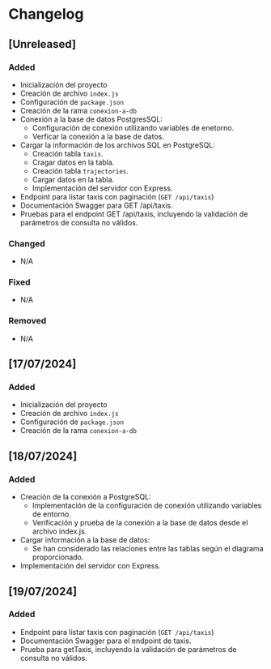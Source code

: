 # Changelog

## [Unreleased]

### Added

- Inicialización del proyecto
- Creación de archivo `index.js`
- Configuración de `package.json`
- Creación de la rama `conexion-a-db`
- Conexión a la base de datos PostgresSQL:
  - Configuración de conexión utilizando variables de enetorno.
  - Verficar la conexión a la base de datos.
- Cargar la información de los archivos SQL en PostgreSQL:
  - Creación tabla `taxis`.
  - Cragar datos en la tabla.
  - Creación tabla `trajectories`.
  - Cargar datos en la tabla.
  - Implementación del servidor con Express.
- Endpoint para listar taxis con paginación (`GET /api/taxis`)
- Documentación Swagger para GET /api/taxis.
- Pruebas para el endpoint GET /api/taxis, incluyendo la validación de parámetros de consulta no válidos.

### Changed

- N/A

### Fixed

- N/A

### Removed

- N/A

## [17/07/2024]

### Added

- Inicialización del proyecto
- Creación de archivo `index.js`
- Configuración de `package.json`
- Creación de la rama `conexion-a-db`

## [18/07/2024]

### Added

- Creación de la conexión a PostgreSQL:
  - Implementación de la configuración de conexión utilizando variables de entorno.
  - Verificación y prueba de la conexión a la base de datos desde el archivo index.js.
- Cargar información a la base de datos:
  - Se han considerado las relaciones entre las tablas según el diagrama proporcionado.
- Implementación del servidor con Express.

## [19/07/2024]

### Added

- Endpoint para listar taxis con paginación (`GET /api/taxis`)
- Documentación Swagger para el endpoint de taxis.
- Prueba para getTaxis, incluyendo la validación de parámetros de consulta no válidos.
